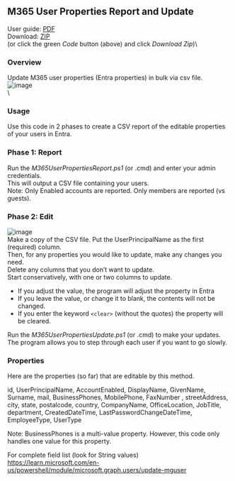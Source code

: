 ## M365 User Properties Report and Update
User guide: [PDF](https://github.com/ITAutomator/M365-User-Properties-Report-and-Update/blob/main/M365%20User%20Properties%20Report%20and%20Update%20Readme.pdf)\
Download: [ZIP](https://github.com/ITAutomator/M365-User-Properties-Report-and-Update/archive/refs/heads/main.zip)\
(or click the green *Code* button (above) and click *Download Zip*)\

### Overview
Update M365 user properties (Entra properties) in bulk via csv file.\
![image](https://github.com/ITAutomator/M365-User-Properties-Report-and-Update/assets/135157036/b0d4e774-e69f-48f1-adca-81b6957d2412)
\
\
### Usage
Use this code in 2 phases to create a CSV report of the editable properties of your users in Entra.

### Phase 1: Report  
Run the *M365UserPropertiesReport.ps1* (or .cmd) and enter your admin credentials.  
This will output a CSV file containing your users.  
Note: Only Enabled accounts are reported.  Only members are reported (vs guests).  

### Phase 2: Edit  
![image](https://github.com/ITAutomator/M365-User-Properties-Report-and-Update/assets/135157036/23ddc22b-469d-44ed-8f97-f435e5909e93)  
Make a copy of the CSV file.  Put the UserPrincipalName as the first (required) column.  
Then, for any properties you would like to update, make any changes you need.  
Delete any columns that you don’t want to update.  
Start conservatively, with one or two columns to update.  
  
- If you adjust the value, the program will adjust the property in Entra  
- If you leave the value, or change it to blank, the contents will not be changed.  
- If you enter the keyword `<clear>` (without the quotes) the property will be cleared.  
  
Run the *M365UserPropertiesUpdate.ps1* (or .cmd) to make your updates.  
The program allows you to step through each user if you want to go slowly.  

### Properties  
Here are the properties (so far) that are editable by this method.  

id, UserPrincipalName, AccountEnabled, DisplayName, GivenName, Surname, mail, BusinessPhones, MobilePhone, FaxNumber , streetAddress, city, state, postalcode, country, CompanyName, OfficeLocation, JobTitle, department, CreatedDateTime, LastPasswordChangeDateTime, EmployeeType, UserType

Note: BusinessPhones is a multi-value property.  However, this code only handles one value for this property.  
  
For complete field list (look for String values)  
https://learn.microsoft.com/en-us/powershell/module/microsoft.graph.users/update-mguser 
